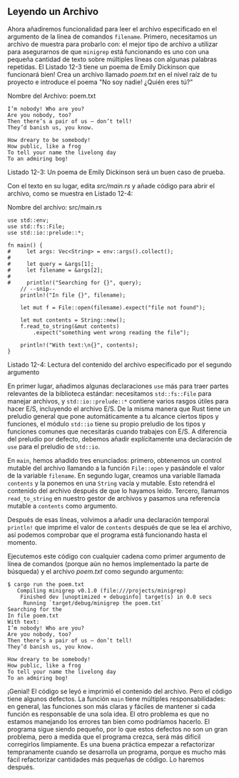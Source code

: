 ## Leyendo un Archivo

Ahora añadiremos funcionalidad para leer el archivo especificado en el argumento de la 
línea de comandos `filename`. Primero, necesitamos un archivo de muestra para probarlo con: 
el mejor tipo de archivo a utilizar para asegurarnos de que `minigrep` está funcionando es uno 
con una pequeña cantidad de texto sobre múltiples líneas con algunas palabras repetidas. El 
Listado 12-3 tiene un poema de Emily Dickinson que funcionará bien! Crea un archivo llamado
*poem.txt* en el nivel raíz de tu proyecto e introduce el poema "No soy nadie!
¿Quién eres tú?"

<span class="filename">Nombre del Archivo: poem.txt</span>

```text
I’m nobody! Who are you?
Are you nobody, too?
Then there’s a pair of us — don’t tell!
They’d banish us, you know.

How dreary to be somebody!
How public, like a frog
To tell your name the livelong day
To an admiring bog!
```

<span class="caption">Listado 12-3: Un poema de Emily Dickinson será un buen
caso de prueba.</span>

Con el texto en su lugar, edita *src/main.rs* y añade código para abrir el archivo, como 
se muestra en Listado 12-4:

<span class="filename">Nombre del archivo: src/main.rs</span>

```rust,should_panic
use std::env;
use std::fs::File;
use std::io::prelude::*;

fn main() {
#     let args: Vec<String> = env::args().collect();
#
#     let query = &args[1];
#     let filename = &args[2];
#
#     println!("Searching for {}", query);
    // --snip--
    println!("In file {}", filename);

    let mut f = File::open(filename).expect("file not found");

    let mut contents = String::new();
    f.read_to_string(&mut contents)
        .expect("something went wrong reading the file");

    println!("With text:\n{}", contents);
}
```

<span class="caption">Listado 12-4: Lectura del contenido del archivo especificado
por el segundo argumento</span>

En primer lugar, añadimos algunas declaraciones `use` más para traer partes relevantes de la
biblioteca estándar: necesitamos `std::fs::File` para manejar archivos, y 
`std::io::prelude::*` contiene varios rasgos útiles para hacer E/S, incluyendo
el archivo E/S. De la misma manera que Rust tiene un preludio general que pone automáticamente
a tu alcance ciertos tipos y funciones, el módulo `std::io` tiene su propio preludio
de los tipos y funciones comunes que necesitarás cuando trabajes con E/S. A diferencia 
del preludio por defecto, debemos añadir explícitamente una declaración de  `use` para el preludio 
de `std::io`.

En `main`, hemos añadido tres enunciados: primero, obtenemos un control mutable del 
archivo llamando a la función `File::open` y pasándole el valor de la variable 
`filename`. En segundo lugar, creamos una variable llamada `contents` y la ponemos en
una `String` vacía y mutable. Esto retendrá el contenido del archivo después de que lo 
hayamos leído. Tercero, llamamos `read_to_string` en nuestro gestor de archivos y pasamos
una referencia mutable a `contents` como argumento.

Después de esas líneas, volvimos a añadir una declaración temporal `println!` que 
imprime el valor de `contents` después de que se lea el archivo, así podemos comprobar
que el programa está funcionando hasta el momento.

Ejecutemos este código con cualquier cadena como primer argumento de línea de comandos
(porque aún no hemos implementado la parte de búsqueda) y el archivo *poem.txt* como
segundo argumento:

```text
$ cargo run the poem.txt
   Compiling minigrep v0.1.0 (file:///projects/minigrep)
    Finished dev [unoptimized + debuginfo] target(s) in 0.0 secs
     Running `target/debug/minigrep the poem.txt`
Searching for the
In file poem.txt
With text:
I’m nobody! Who are you?
Are you nobody, too?
Then there’s a pair of us — don’t tell!
They’d banish us, you know.

How dreary to be somebody!
How public, like a frog
To tell your name the livelong day
To an admiring bog!
```

¡Genial! El código se leyó e imprimió el contenido del archivo. Pero el código tiene
algunos defectos. La función `main` tiene múltiples responsabilidades: en general, 
las funciones son más claras y fáciles de mantener si cada función es responsable
de una sola idea. El otro problema es que no estamos manejando los errores tan bien
como podríamos hacerlo. El programa sigue siendo pequeño, por lo que estos defectos no
son un gran problema, pero a medida que el programa crezca, será más difícil corregirlos limpiamente.
Es una buena práctica empezar a refactorizar tempranamente cuando se desarrolla un programa, 
porque es mucho más fácil refactorizar cantidades más pequeñas de código. Lo haremos después.
